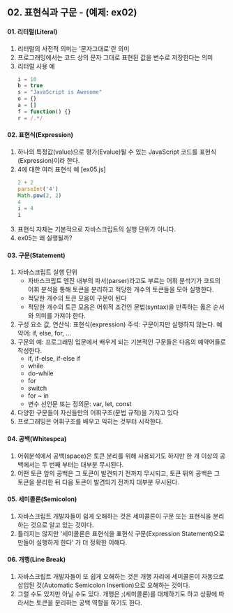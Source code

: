 ## 02. 표현식과 구문  - (예제: ex02)

#### 01. 리터럴(Literal)
1. 리터럴의 사전적 의미는 '문자그대로'란 의미
2. 프로그래밍에서는 코드 상의 문자 그대로 표현된 값을 변수로 저장한다는 의미
3. 리터럴 사용 예
    ```JavaScript
    i = 10
    b = true
    s = "JavaScript is Awesome"
    o = {}
    a = []
    f = function() {}
    r = /.*/
    ```

#### 02. 표현식(Expression)
1. 하나의 특정값(value)으로 평가(Evalue)될 수 있는 JavaScript 코드를 표현식(Expression)이라 한다. 
2. 4에 대한 여러 표현식 예 [ex05.js]
    ```JavaScript
    2 + 2
    parseInt('4')
    Math.pow(2, 2)
    4
    i = 4
    i
    ```
3. 표현식 자체는 기본적으로 자바스크립트의 실행 단위가 아니다.
4. ex05는 왜 실행될까?

#### 03. 구문(Statement)
1. 자바스크립트 실행 단위
   - 자바스크립트 엔진 내부의 파서(parser)라고도 부르는 어휘 분석기가 코드의 어휘 분석을 통해 토큰을 분리하고 적당한 개수의 토큰들을 모아 실행한다.
   - 적당한 개수의 토큰 모음이 구문이 된다
   - 적당한 개수의 토큰 모음은 어휘적 조건인 문법(syntax)을 만족하는 옳은 순서와 의미를 가져야 한다.
2. 구성 요소
    값, 연산식: 표현식(expression)
    주석: 구문이지만 실행하지 않는다.
    예약어: if, else, for, ...
3. 구문의 예: 프로그래밍 입문에서 배우게 되는 기본적인 구문들은 다음의 예약어들로 작성한다.
   - if, if-else, if-else if
   - while
   - do-while
   - for
   - switch
   - for ~ in
   - 변수 선언문 또는 정의문: var, let, const
4. 다양한 구문들이 자신들만의 어휘구조(문법 규칙)을 가지고 있다
5. 프로그래밍은 어휘구조를 배우고 익히는 것부터 시작한다.
   
#### 04. 공백(Whitespca)
1. 어휘분석에서 공백(space)은 토큰 분리를 위해 사용되기도 하지만 한 개 이상의 공백에서는 두 번째 부터는 대부분 무시된다.
2. 어떤 토큰 앞의 공백은 그 토큰이 발견되기 전까지 무시되고, 토큰 뒤의 공백은 그 토큰을 분리한 뒤 다음 토큰이 발견되기 전까지 대부분 무시된다.

#### 05. 세미콜론(Semicolon)
1. 자바스크립트 개발자들이 쉽게 오해하는 것은 세미콜론이 구문 또는 표현식을 분리하는 것으로 알고 있는 것이다.
2. 틀리지는 않지만 '세미콜론은 표현식을 표현식 구문(Expression Statement)으로 만들어 실행하게 한다' 가 더 정확한 이해다.

#### 06. 개행(Line Break)
1. 자바스크립트 개발자들이 또 쉽게 오해하는 것은 개행 자리에 세미콜론이 자동으로 삽입된 것(Automatic Semicolon Insertion)으로 오해하는 것이다.
2. 그럴 수도 있지만 아닐 수도 있다. 개행은 ;(세미콜론)를 대체하기도 하고 상황에 따라서는 토큰을 분리하는 공백 역할을 하기도 한다.

